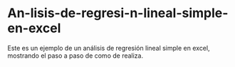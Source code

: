# An-lisis-de-regresi-n-lineal-simple-en-excel
Este es un ejemplo de un análisis de regresión lineal simple en excel, mostrando el paso a paso de como de realiza.
